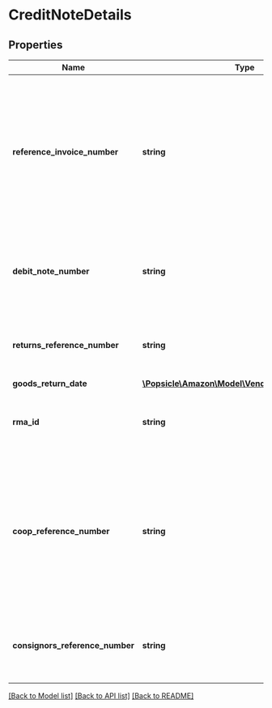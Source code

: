 # CreditNoteDetails

## Properties
Name | Type | Description | Notes
------------ | ------------- | ------------- | -------------
**reference_invoice_number** | **string** | Original Invoice Number when sending a credit note relating to an existing invoice. One Invoice only to be processed per Credit Note. This is mandatory for AP Credit Notes. | [optional] 
**debit_note_number** | **string** | Debit Note Number as generated by Amazon. Recommended for Returns and COOP Credit Notes. | [optional] 
**returns_reference_number** | **string** | Identifies the Returns Notice Number. Mandatory for all Returns Credit Notes. | [optional] 
**goods_return_date** | [**\Popsicle\Amazon\Model\VendorInvoices\\DateTime**](\DateTime.md) |  | [optional] 
**rma_id** | **string** | Identifies the Returned Merchandise Authorization ID, if generated. | [optional] 
**coop_reference_number** | **string** | Identifies the COOP reference used for COOP agreement. Failure to provide the COOP reference number or the Debit Note number may lead to a rejection of the Credit Note. | [optional] 
**consignors_reference_number** | **string** | Identifies the consignor reference number (VRET number), if generated by Amazon. | [optional] 

[[Back to Model list]](../../README.md#documentation-for-models) [[Back to API list]](../../README.md#documentation-for-api-endpoints) [[Back to README]](../../README.md)

